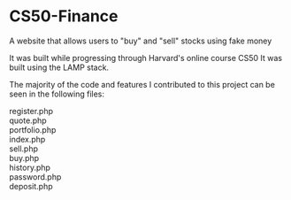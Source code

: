 # CS50-Finance
A website that allows users to "buy" and "sell" stocks using fake money

It was built while progressing through Harvard's online course CS50
It was built using the LAMP stack. 

The majority of the code and features I contributed to this project can be seen in the following files:

register.php      
quote.php         
portfolio.php     
index.php         
sell.php          
buy.php           
history.php       
password.php      
deposit.php       
